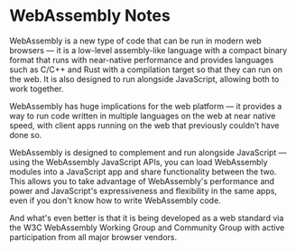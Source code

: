 # WebAssembly Notes

WebAssembly is a new type of code that can be run in modern web browsers — it is a low-level assembly-like language with a compact binary format that runs with near-native performance and provides languages such as C/C++ and Rust with a compilation target so that they can run on the web. It is also designed to run alongside JavaScript, allowing both to work together.

WebAssembly has huge implications for the web platform — it provides a way to run code written in multiple languages on the web at near native speed, with client apps running on the web that previously couldn’t have done so.

WebAssembly is designed to complement and run alongside JavaScript — using the WebAssembly JavaScript APIs, you can load WebAssembly modules into a JavaScript app and share functionality between the two. This allows you to take advantage of WebAssembly's performance and power and JavaScript's expressiveness and flexibility in the same apps, even if you don't know how to write WebAssembly code.

And what's even better is that it is being developed as a web standard via the W3C WebAssembly Working Group and Community Group with active participation from all major browser vendors.
